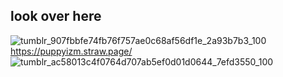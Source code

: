 ## look over here

![tumblr_907fbbfe74fb76f757ae0c68af56df1e_2a93b7b3_100](https://github.com/user-attachments/assets/61ccfece-e095-4488-867c-ccce2b7fdae2)
https://puppyizm.straw.page/
![tumblr_ac58013c4f0764d707ab5ef0d01d0644_7efd3550_100](https://github.com/user-attachments/assets/092f424a-2511-43af-92ec-abf64a647cf4)

<!--
**puppyizm/puppyizm** is a ✨ _special_ ✨ repository because its `README.md` (this file) appears on your GitHub profile.

Here are some ideas to get you started:

- 🔭 I’m currently working on ...
- 🌱 I’m currently learning ...
- 👯 I’m looking to collaborate on ...
- 🤔 I’m looking for help with ...
- 💬 Ask me about ...
- 📫 How to reach me: ...
- 😄 Pronouns: ...
- ⚡ Fun fact: ...
-->
